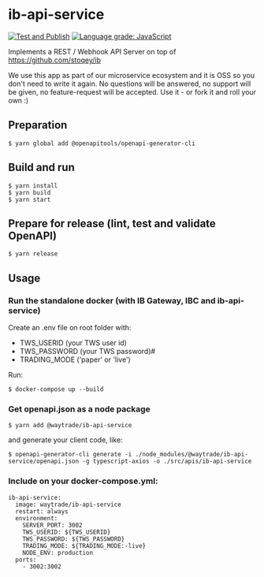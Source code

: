 # ib-api-service

[![Test and Publish](https://github.com/waytrade/ib-api-service/actions/workflows/publish.yml/badge.svg)](https://github.com/waytrade/ib-api-service/actions/workflows/publish.yml)
[![Language grade: JavaScript](https://img.shields.io/lgtm/grade/javascript/g/waytrade/microservice-core.svg?logo=lgtm&logoWidth=18)](https://lgtm.com/projects/g/waytrade/microservice-core/context:javascript)


Implements a REST / Webhook API Server on top of https://github.com/stoqey/ib

We use this app as part of our microservice ecosystem and it is OSS so you don't need to write it again. No questions will be answered, no support will be given, no feature-request will be accepted. Use it - or fork it and roll your own :)

## Preparation

    $ yarn global add @openapitools/openapi-generator-cli

## Build and run

    $ yarn install
    $ yarn build
    $ yarn start

## Prepare for release (lint, test and validate OpenAPI)

    $ yarn release

## Usage

### Run the standalone docker (with IB Gateway, IBC and ib-api-service)

Create an .env file on root folder with:

- TWS_USERID (your TWS user id)
- TWS_PASSWORD (your TWS password)#
- TRADING_MODE ('paper' or 'live')

Run:

    $ docker-compose up --build

### Get openapi.json as a node package

    $ yarn add @waytrade/ib-api-service

and generate your client code, like:

    $ openapi-generator-cli generate -i ./node_modules/@waytrade/ib-api-service/openapi.json -g typescript-axios -o ./src/apis/ib-api-service

### Include on your docker-compose.yml:

```
ib-api-service:
  image: waytrade/ib-api-service
  restart: always
  environment:
    SERVER_PORT: 3002
    TWS_USERID: ${TWS_USERID}
    TWS_PASSWORD: ${TWS_PASSWORD}
    TRADING_MODE: ${TRADING_MODE:-live}
    NODE_ENV: production
  ports:
    - 3002:3002
```
